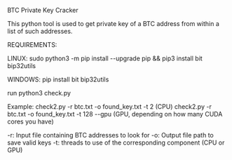 BTC Private Key Cracker

This python tool is used to get private key of a BTC address from within a list of such addresses.


REQUIREMENTS:

LINUX:
sudo python3 -m pip install --upgrade pip && pip3 install bit bip32utils

WINDOWS:
pip install bit bip32utils


run python3 check.py 


Example: check2.py -r btc.txt -o found_key.txt -t 2 (CPU)
         check2.py -r btc.txt -o found_key.txt -t 128 --gpu (GPU, depending on how many CUDA cores you have)

-r: Input file containing BTC addresses to look for
-o: Output file path to save valid keys
-t: threads to use of the corresponding component (CPU or GPU)
